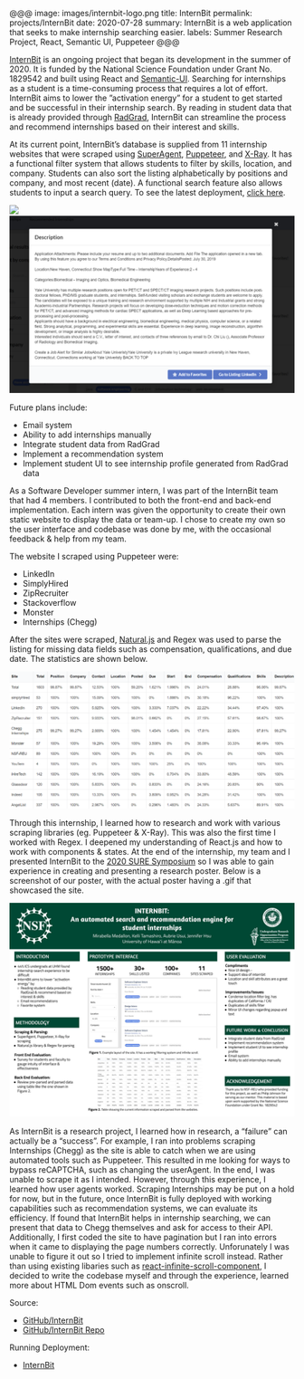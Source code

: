 @@@
image: images/internbit-logo.png
title: InternBit
permalink: projects/InternBit
date: 2020-07-28
summary: InternBit is a web application that seeks to make internship searching easier.
labels: Summer Research Project, React, Semantic UI, Puppeteer 
@@@

[InternBit](https://radgrad.github.io/docs/internbit/goals/) is an ongoing project that began its development in the summer of 2020. It is funded by the National Science Foundation under Grant No. 1829542 and built using React and [Semantic-UI](https://react.semantic-ui.com/). Searching for internships as a student is a time-consuming process that requires a lot of effort. InternBit aims to lower the ”activation energy” for a student to get started and be successful in their internship search. By reading in student data that is already provided through [RadGrad](https://www.radgrad.org/), InternBit can streamline the process and recommend internships based on their interest and skills.

At its current point, InternBit’s database is supplied from 11 internship websites that were scraped using [SuperAgent](https://www.npmjs.com/package/superagent), [Puppeteer](https://github.com/puppeteer/puppeteer), and [X-Ray](https://github.com/matthewmueller/x-ray). It has a functional filter system that allows students to filter by skills, location, and company. Students can also sort the listing alphabetically by positions and company, and most recent (date). A functional search feature also allows students to input a search query. To see the latest deployment, [click here](https://radgrad.github.io/internbit-ui-jh/). 

<img class="ui huge image centered" src="/images/layout.gif"> 
<img class="ui huge image centered" src="/images/description.png"> 

Future plans include: 
* Email system
* Ability to add internships manually
* Integrate student data from RadGrad
* Implement a recommendation system
* Implement student UI to see internship profile generated from RadGrad data

As a Software Developer summer intern, I was part of the InternBit team that had 4 members. I contributed to both the front-end and back-end implementation. Each intern was given the opportunity to create their own static website to display the data or team-up. I chose to create my own so the user interface and codebase was done by me, with the occasional feedback & help from my team. 

The website I scraped using Puppeteer were:
* LinkedIn
* SimplyHired
* ZipRecruiter
* Stackoverflow
* Monster
* Internships (Chegg)

After the sites were scraped, [Natural.js](https://github.com/NaturalNode/natural) and Regex was used to parse the listing for missing data fields such as compensation, qualifications, and due date. The statistics are shown below.

<img class="ui huge image centered" src="/images/statistics.png"> 

Through this internship, I learned how to research and work with various scraping libraries (eg. Puppeteer & X-Ray). This was also the first time I worked with Regex. I deepened my understanding of React.js and how to work with components & states. At the end of the internship, my team and I presented InternBit to the [2020 SURE Symposium](https://manoa.hawaii.edu/undergrad/urop/summer-undergraduate-research-experience-sure/sure-symposium-3/) so I was able to gain experience in creating and presenting a research poster. Below is a screenshot of our poster, with the actual poster having a .gif that showcased the site.

<img class="ui huge image centered" src="/images/SURE Conference Poster.jpg"> 

As InternBit is a research project, I learned how in research, a “failure” can actually be a “success”. For example, I ran into problems scraping Internships (Chegg) as the site is able to catch when we are using automated tools such as Puppeteer. This resulted in me looking for ways to bypass reCAPTCHA, such as changing the userAgent. In the end, I was unable to scrape it as I intended. However, through this experience, I learned how user agents worked. Scraping Internships may be put on a hold for now, but in the future, once InternBit is fully deployed with working capabilities such as recommendation systems, we can evaluate its efficiency. If found that InternBit helps in internship searching, we can present that data to Chegg themselves and ask for access to their API. Additionally, I first coded the site to have pagination but I ran into errors when it came to displaying the page numbers correctly. Unforunately I was unable to figure it out so I tried to implement infinite scroll instead. Rather than using existing libaries such as [react-infinite-scroll-component](https://www.npmjs.com/package/react-infinite-scroll-component), I decided to write the codebase myself and through the experience, learned more about HTML Dom events such as onscroll.

Source: 
* <i class="large github icon"></i>[GitHub/InternBit](https://radgrad.github.io/internbit)
* <i class="large github icon"></i>[GitHub/InternBit Repo](https://github.com/radgrad/internbit)

Running Deployment: 
* [InternBit](https://radgrad.github.io/internbit/)

